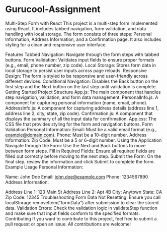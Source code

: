 # Gurucool-Assignment
Multi-Step Form with React
This project is a multi-step form implemented using React. It includes tabbed navigation, form validation, and data handling with local storage. The form consists of three steps: Personal Information, Address Information, and a Confirmation page. It also includes styling for a clean and responsive user interface.

Features
Tabbed Navigation: Navigate through the form steps with tabbed buttons.
Form Validation: Validates input fields to ensure proper formats (e.g., email, phone number, zip code).
Local Storage: Stores form data in local storage to persist user inputs across page reloads.
Responsive Design: The form is styled to be responsive and user-friendly across different devices.
Conditional Navigation: Disables the Back button on the first step and the Next button on the last step until validation is complete.
Getting Started
Project Structure
App.js: The main component that handles step navigation, validation, and form data management.
PersonalInfo.js: A component for capturing personal information (name, email, phone).
AddressInfo.js: A component for capturing address details (address line 1, address line 2, city, state, zip code).
Confirmation.js: A component that displays the summary of all the input data for confirmation.
App.css: The CSS file that provides styling for the form and navigation buttons.
Form Validation
Personal Information:
Email: Must be a valid email format (e.g., example@domain.com).
Phone: Must be a 10-digit number.
Address Information:
Zip Code: Must be a 5 or 6-digit number.
Using the Application
Navigate through the Form: Use the Next and Back buttons to move between form steps.
Fill in Required Fields: Ensure all required fields are filled out correctly before moving to the next step.
Submit the Form: On the final step, review the information and click Submit to complete the form.
Example Usage
Personal Information:

Name: John Doe
Email: john.doe@example.com
Phone: 1234567890
Address Information:

Address Line 1: 123 Main St
Address Line 2: Apt 4B
City: Anytown
State: CA
Zip Code: 12345
Troubleshooting
Form Data Not Resetting: Ensure you call localStorage.removeItem("formData") after submission to clear the stored data.
Validation Errors: Check the validation logic in validateStep function and make sure that input fields conform to the specified formats.
Contributing
If you want to contribute to this project, feel free to submit a pull request or open an issue. All contributions are welcome!



